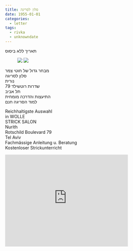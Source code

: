 ```yaml
---
title: סלון לסריגה
date: 1955-01-01
categories:
  - letter
tags:
  - rivka
  - unknowndate
---
```


תאריך ללא ביסוס

<figure class="half">
    <a  href="/pupko-papers/assets/images/1955-01-01-wool-ad-1.jpg">
    <img src="/pupko-papers/assets/images/1955-01-01-wool-ad-1.jpg"></a>
    <a  href="/pupko-papers/assets/images/1955-01-01-wool-ad-2.jpg">
    <img src="/pupko-papers/assets/images/1955-01-01-wool-ad-2.jpg"></a>
</figure>

מבחר גדול של חוטי צמר  
סלון לסריגה  
נורית  
שדרות רוטשילד 79  
תל אביב  
התיעצות והדרכה מומחית  
למוד הסריגה חנם  

Reichhaltigste Auswahl  
in WOLLE  
STRICK SALON  
Nurith  
Rotschild Boulevard 79  
Tel Aviv  
Fachmässige Anleitung u. Beratung  
Kostenloser Strickunterricht

<iframe src="https://www.google.com/maps/embed?pb=!4v1635605572854!6m8!1m7!1seegkVMtgFjEnibFUyXrhSQ!2m2!1d32.06639906453705!2d34.77737889881573!3f282.9988645419137!4f10.704611296397673!5f0.7820865974627469" width="400" height="300" style="border:0;" allowfullscreen="" loading="lazy"></iframe>
